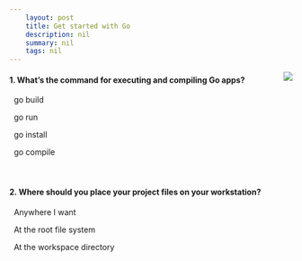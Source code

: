 ```yaml
---
    layout: post
    title: Get started with Go 
    description: nil
    summary: nil
    tags: nil
---
```



 <a target="_blank" href="https://docs.microsoft.com/en-us/learn/modules/go-get-started/6-knowledge-check/"><i class="fas fa-external-link-alt"></i> </a>
 <img align="right" src="https://docs.microsoft.com/en-us/learn/achievements/go/go-get-started.svg">
####  1. What’s the command for executing and compiling Go apps?


<i class='far fa-square'></i> &nbsp;&nbsp;go build

<i class='fas fa-check-square' style='color: Dodgerblue;'></i> &nbsp;&nbsp;go run

<i class='far fa-square'></i> &nbsp;&nbsp;go install

<i class='far fa-square'></i> &nbsp;&nbsp;go compile
<br />
<br />
<br />

####  2. Where should you place your project files on your workstation?


<i class='far fa-square'></i> &nbsp;&nbsp;Anywhere I want

<i class='far fa-square'></i> &nbsp;&nbsp;At the root file system

<i class='fas fa-check-square' style='color: Dodgerblue;'></i> &nbsp;&nbsp;At the workspace directory
<br />
<br />
<br />
